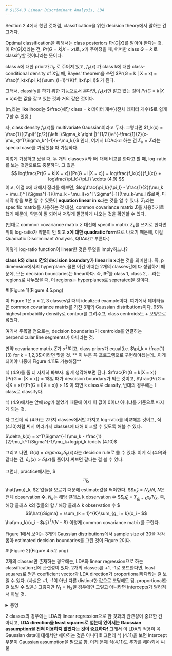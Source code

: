 ```yaml
---
# $\SS4.3 Linear Discriminant Analysis, LDA
---
```

Section 2.4에서 했던 것처럼, classification을 위한 decision theory에서 말하는 건 그거다.

Optimal classification을 위해서는 class posteriors $Pr(G|X)$를 알아야 한다는 것. 
이 $Pr(G|X)$라는 건, $Pr(G = k | X = x)$로, $x$가 주어졌을 때, 어떠한 class $G = k$ 로 classify할 것이냐라는 뜻이다. 

class $k$에 대한 prior가 $\pi_k$ 로 주어져 있고, $f_k(x)$ 가 class k에 대한 class-conditional density of X일 때, Bayes' theorem을 쓰면 $Pr(G = k | X = x) = \frac{f_k(x)\pi_k}{\sum_{l=1}^{K}f_l(x)\pi_l}$ 가 된다. 

그래서, classify를 하기 위한 기능으로서 본다면, $f_k(x)$만 알고 있는 것이 $Pr(G = k | X = x)$라는 값을 갖고 있는 것과 거의 같은 것이다.

($\pi_k$라는 likelihood는 $\frac{해당 class = k 데이터 개수}{전체 데이터 개수}$로 쉽게 구할 수 있음.)

자, class density $f_k(x)$를 multivariate Gaussian이라고 두자. 그렇다면 $f_k(x) = \frac{1}{(2\pi)^{p/2}{\left |\Sigma_k  \right |}^{1/2}}e^{-\frac{1}{2}(x-\mu_k)^T\Sigma_k^{-1}(x-\mu_k)}$ 인데, 여기서 LDA라고 하는 건 $\Sigma_k = \Sigma$라는 special case를 가정했을 때 가능하다. 

이렇게 가정하고 났을 때, 두 개의 classes $k$와 $l$에 대해 비교를 한다고 할 때, log-ratio를 보는 것만으로도 충분하다. 그 값은 $$
log\frac{Pr(G = k|X = x)}{Pr(G = l|X = x)} = log\frac{f_k(x)}{f_l(x)} + log\frac{\pi_k}{\pi_l} \cdots (4.9)
$$이고, 이걸 x에 대해서 정리를 해보면, $log\frac{\pi_k}{\pi_l} - \frac{1}{2}(\mu_k + \mu_l)^T\Sigma^{-1}(\mu_k - \mu_l)+x^T\Sigma^{-1}(\mu_k-\mu_l)$로써, 마지막 항을 보면 알 수 있듯이 **equation linear in x**라는 것을 알 수 있다. $\Sigma_k$라는 specific matrix를 사용하는 것 대신, common covariance matrix $\Sigma$를 사용하기로 했기 때문에, 약분이 잘 되어서 저렇게 깔끔하게 나오는 것을 확인할 수 있다. 

(반대로 common covariance matrix $\Sigma$ 대신에 specific matrix $\Sigma_k$를 쓰기로 한다면 위의 log-ratio가 약분이 안 되고 **x에 대한 quadratic form**으로 나오기 때문에, 이걸 Quadratic Discriminant Analysis, QDA라고 부른다.)

이렇게 log-ratio function이 linear한 것은 무엇을 imply하느냐?

**class k와 class l간의 decision boundary가 linear in x**라는 것을 의미한다. 즉, p dimension에서의 hyperplane.
물론 이건 어떠한 2개의 classes간에 다 성립하기 때문에, 모든 decision boundaries는 linear하다.
즉, $\mathbb{R}^p$를 class 1, class 2, ...라는 regions로 나누었을 때, 이 regions는 hyperplanes로 seperated될 것이다. 

#![Figure 1](Figure 4.5.png)

이 Figure 1은 p = 2, 3 classes일 때의 idealized example이다. 여기에서 데이터들은 common covariance matrix를 가진 3개의 Gaussian distributions이다. 95% highest probability density로 contour를 그려주고, class centroids도 + 모양으로 넣었다.

여기서 주목할 점으로는, decision boundaries가 centroids를 연결하는 perpendicular line segments가 아니라는 것.

만약 covariance matrix $\Sigma$가 $\sigma^2I$이고, class priors가 equal(i.e. $\pi_k = \frac{1}{3} for k = 1,2,3$)이라면 맞을 것. ** 이 부분 꼭 프로그램으로 구현해야겠는데...이게 되어야 나중에 Figure 4.11도 가능해짐**

식 (4.9)를 좀 더 자세히 봐보자. 쉽게 생각해보면 된다. $\frac{Pr(G = k|X = x)}{Pr(G = l|X = x)} = 1$일 때가 descision boundary가 되는 것이고, $\frac{Pr(G = k|X = x)}{Pr(G = l|X = x)} > 1$ 이 되면 k class로 classify, 반대의 경우에는 l class로 classify다.

식 (4.9)에서는 앞에 $log$가 붙었기 때문에 이제 이 값이 0이냐 아니냐를 기준으로 따지게 되는 것.

자 그런데 식 (4.9)는 2가지 classes에서만 가지고 log-ratio를 비교해본 것이고, 식 (4.10)처럼 써서 여러가지 classes에 대해 비교할 수 있도록 해볼 수 있다.

$\delta_k(x) = x^T\Sigma^{-1}\mu_k - \frac{1}{2}\mu_k^T\Sigma^{-1}\mu_k+log\pi_k \cdots (4.10)$

그리고 나면, $G(x) = argmax_k\delta_k(x)$라는 decision rule로 쓸 수 있다. 이게 식 (4.9)와 같다는 건, $\delta_k(x) > \delta_l(x)$를 풀어서 써보면 같다는 걸 볼 수 있다.

그런데, practice에서는, $$$\hat{\pi}_k, $$\hat{\mu}_k, $$\hat{\Sigma}$ 값들을 모르기 때문에 estimate값을 써야한다.
$$$\hat{\pi}_k = N_k/N$, $N$은 전체 observation 수, $N_k$는 해당 클래스 k observation 수
$$$\hat{\mu}_k = \sum_{g_i = k}x_i/N_k$, 즉, 해당 클래스 k의 값들의 합 / 해당 클래스 k observation 수
$$$\hat{\Sigma} = \sum_{k = 1}^{K}\sum_{g_i = k}(x_i - $$\hat\mu_k)(x_i - $$\hat\mu_k)^T/(N-K)$ 이렇게 common covariance matrix를 구한다. 

Figure 1에서 보이는 3개의 Gaussian distributions에서 sample size of 30을 각각 뽑아 estimated decision boundaries를 그린 것이 Figure 2이다.

#![Figure 2](Figure 4.5.2.png)

2개의 classes만 존재하는 경우에는, LDA와 linear regression으로 하는 classification간에 관련성이 있다. 2개의 classes를 +1, -1로 코드한다면, least squares로 얻은 coefficient vector와 LDA direction가 proportional하다라는 걸 보일 수 있다. (사실은 +1, -1이 아닌 다른 distinct한 값으로 코딩해도 됨. proportional한 걸 보일 수 있음.) 그렇지만 $N_1 = N_2$일 경우에만 그렇고 아니라면 intercepts가 달라져서 아닐 것.


<details>
<summary>증명</summary>
<div markdown = "1">
증명 어쩌구 저쩌구
</details>

2 classes의 경우에는 LDA와 linear regression으로 한 것과의 관련성이 중요한 건 아니고, **LDA direction을 least squares로 얻는데 있어서는 Gaussian assumption을 전혀 이용하지 않았다는 것이 중요하다!** 그래서 이 LDA의 적용이 꼭 Gaussian data에 대해서만 해야하는 것은 아니다!!! 그런데 식 (4.11)을 보면 intercept 부분이 Gaussian assumption을 필요로 함. 이게 문제 식(4.11)도 추가를 해야되네 씨불
























